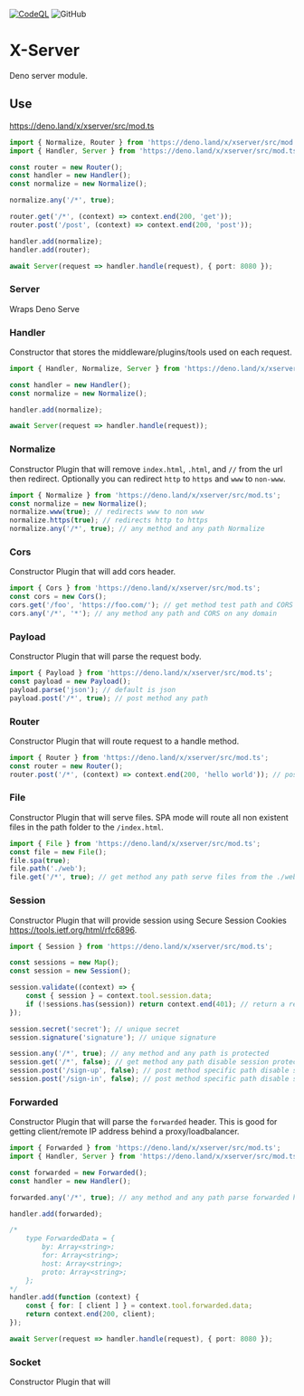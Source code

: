 [![CodeQL](https://github.com/xeaone/server/actions/workflows/codeql-analysis.yml/badge.svg)](https://github.com/xeaone/server/actions/workflows/codeql-analysis.yml)
![GitHub](https://img.shields.io/github/license/xeaone/server)

# X-Server

Deno server module.

## Use

https://deno.land/x/xserver/src/mod.ts

```ts
import { Normalize, Router } from 'https://deno.land/x/xserver/src/mod.ts';
import { Handler, Server } from 'https://deno.land/x/xserver/src/mod.ts';

const router = new Router();
const handler = new Handler();
const normalize = new Normalize();

normalize.any('/*', true);

router.get('/*', (context) => context.end(200, 'get'));
router.post('/post', (context) => context.end(200, 'post'));

handler.add(normalize);
handler.add(router);

await Server(request => handler.handle(request), { port: 8080 });
```

### Server

Wraps Deno Serve

### Handler

Constructor that stores the middleware/plugins/tools used on each request.

```ts
import { Handler, Normalize, Server } from 'https://deno.land/x/xserver/src/mod.ts';

const handler = new Handler();
const normalize = new Normalize();

handler.add(normalize);

await Server(request => handler.handle(request));
```

### Normalize

Constructor Plugin that will remove `index.html`, `.html`, and `//` from the url then redirect. Optionally you can redirect `http` to `https` and `www` to `non-www`.

```ts
import { Normalize } from 'https://deno.land/x/xserver/src/mod.ts';
const normalize = new Normalize();
normalize.www(true); // redirects www to non www
normalize.https(true); // redirects http to https
normalize.any('/*', true); // any method and any path Normalize
```

### Cors

Constructor Plugin that will add cors header.

```ts
import { Cors } from 'https://deno.land/x/xserver/src/mod.ts';
const cors = new Cors();
cors.get('/foo', 'https://foo.com/'); // get method test path and CORS on only foo.com domain
cors.any('/*', '*'); // any method any path and CORS on any domain
```

### Payload

Constructor Plugin that will parse the request body.

```ts
import { Payload } from 'https://deno.land/x/xserver/src/mod.ts';
const payload = new Payload();
payload.parse('json'); // default is json
payload.post('/*', true); // post method any path
```

### Router

Constructor Plugin that will route request to a handle method.

```ts
import { Router } from 'https://deno.land/x/xserver/src/mod.ts';
const router = new Router();
router.post('/*', (context) => context.end(200, 'hello world')); // post method any path
```

### File

Constructor Plugin that will serve files. SPA mode will route all non existent files in the path folder to the `/index.html`.

```ts
import { File } from 'https://deno.land/x/xserver/src/mod.ts';
const file = new File();
file.spa(true);
file.path('./web');
file.get('/*', true); // get method any path serve files from the ./web folder
```

### Session
Constructor Plugin that will provide session using Secure Session Cookies https://tools.ietf.org/html/rfc6896.

```ts
import { Session } from 'https://deno.land/x/xserver/src/mod.ts';

const sessions = new Map();
const session = new Session();

session.validate((context) => {
    const { session } = context.tool.session.data;
    if (!sessions.has(session)) return context.end(401); // return a response to prevent access
});

session.secret('secret'); // unique secret
session.signature('signature'); // unique signature

session.any('/*', true); // any method and any path is protected
session.get('/*', false); // get method any path disable session protection
session.post('/sign-up', false); // post method specific path disable session protection
session.post('/sign-in', false); // post method specific path disable session protection
```

### Forwarded
Constructor Plugin that will parse the `forwarded` header.
This is good for getting client/remote IP address behind a proxy/loadbalancer.

```ts
import { Forwarded } from 'https://deno.land/x/xserver/src/mod.ts';
import { Handler, Server } from 'https://deno.land/x/xserver/src/mod.ts';

const forwarded = new Forwarded();
const handler = new Handler();

forwarded.any('/*', true); // any method and any path parse forwarded header

handler.add(forwarded);

/*
    type ForwardedData = {
        by: Array<string>;
        for: Array<string>;
        host: Array<string>;
        proto: Array<string>;
    };
*/
handler.add(function (context) {
    const { for: [ client ] } = context.tool.forwarded.data;
    return context.end(200, client);
});

await Server(request => handler.handle(request), { port: 8080 });
```


### Socket

Constructor Plugin that will

```ts
```
